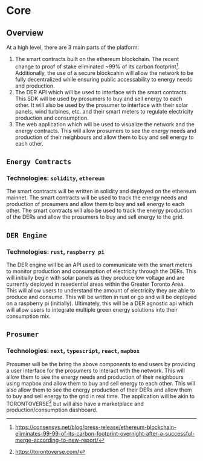 # Core

## Overview
At a high level, there are 3 main parts of the platform:
1. The smart contracts built on the ethereum blockchain. The recent change to proof of stake eliminated ~99% of its carbon footprint[^1]. Additionally, the use of a secure blockcahin will allow the network to be fully decentralized while ensuring public accessability to energy needs and production.
2. The DER API which will be used to interface with the smart contracts. This SDK will be used by prosumers to buy and sell energy to each other. It will also be used by the prosumer to interface with their solar panels, wind turbines, etc. and their smart meters to regulate electricity production and consumption.
3. The web application which will be used to visualize the network and the energy contracts. This will allow prosumers to see the energy needs and production of their neighbours and allow them to buy and sell energy to each other.

## `Energy Contracts`
### Technologies: `solidity`, `ethereum`
The smart contracts will be written in solidity and deployed on the ethereum mainnet. The smart contracts will be used to track the energy needs and production of prosumers and allow them to buy and sell energy to each other. The smart contracts will also be used to track the energy production of the DERs and allow the prosumers to buy and sell energy to the grid.

## `DER Engine`
### Technologies: `rust`, `raspberry pi`
The DER engine will be an API used to communicate with the smart meters to monitor production and consumption of electricity through the DERs. This will initially begin with solar panels as they produce low voltage and are currently deployed in resedential areas within the Greater Toronto Area. This will allow users to understand the amount of electricity they are able to produce and consume. This will be written in rust or go and will be deployed on a raspberry pi (initially). Ultimately, this will be a DER agnostic api which will allow users to integrate multiple green energy solutions into their consumption mix.

## `Prosumer`
### Technologies: `next`, `typescript`, `react`, `mapbox`
Prosumer will be the bring the above components to end users  by providing a user interface for the prosumers to interact with the network. This will allow them to see the energy needs and production of their neighbours using mapbox and allow them to buy and sell energy to each other. This will also allow them to see the energy production of their DERs and allow them to buy and sell energy to the grid in real time. The application will be akin to TORONTOVERSE[^2] but will also have a marketplace and production/consumption dashboard.


[^1]: https://consensys.net/blog/press-release/ethereum-blockchain-eliminates-99-99-of-its-carbon-footprint-overnight-after-a-successful-merge-according-to-new-report/
[^2]: https://torontoverse.com/
[^3]: https://www.openadr.org/openadr-and-der
[^4]: https://www.openadr.org/assets/docs/understanding%20openadr%202%200%20webinar_11_10_11_sm.pdf